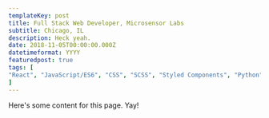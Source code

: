 ```yaml
---
templateKey: post
title: Full Stack Web Developer, Microsensor Labs
subtitle: Chicago, IL
description: Heck yeah.
date: 2018-11-05T00:00:00.000Z
datetimeformat: YYYY
featuredpost: true
tags: [
"React", "JavaScript/ES6", "CSS", "SCSS", "Styled Components", "Python", "Django", "AWS", "Webpack", "Parcel", "HTML", "Pug", "Bootstrap", "XState", "Recharts", "Chart.js", "Data Visualization", "jQuery", "Requirements", "Markdown", "Gulp", "Nunjucks", "Load Times", "Raspberry Pi", "postgreSQL", "Apache", "Illustrator", "Photoshop", "Final Cut", "UI/UX", "Marketing"
]
---
```


Here's some content for this page. Yay!
